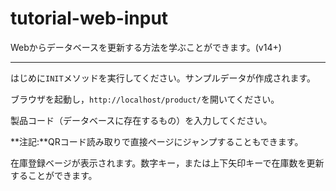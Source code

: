 # tutorial-web-input
Webからデータベースを更新する方法を学ぶことができます。(v14+)

---

はじめに```INIT```メソッドを実行してください。サンプルデータが作成されます。

ブラウザを起動し，```http://localhost/product/```を開いてください。

製品コード（データベースに存在するもの）を入力してください。

**注記:**QRコード読み取りで直接ページにジャンプすることもできます。

在庫登録ベージが表示されます。数字キー，または上下矢印キーで在庫数を更新することができます。
